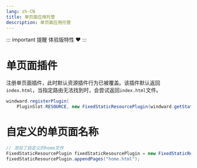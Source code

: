 ```yaml
---
lang: zh-CN
title: 单页面应用托管
description: 单页面应用托管
---
```


::: important 提醒
体验版特性 ❤️
:::

# 单页面插件

注册单页面插件，此时默认资源插件行为已被覆盖。该插件默认返回`index.html`，当指定路由无法找到时，会尝试返回`index.html`文件。

```java
windward.registerPlugin(
    PluginSlot.RESOURCE, new FixedStaticResourcePlugin(windward.getStaticResourceLocations()));
```

# 自定义的单页面名称

```java
// 添加了自定义的home文件
FixedStaticResourcePlugin fixedStaticResourcePlugin = new FixedStaticResourcePlugin(windward.getStaticResourceLocations());
fixedStaticResourcePlugin.appendPages("home.html");
```
